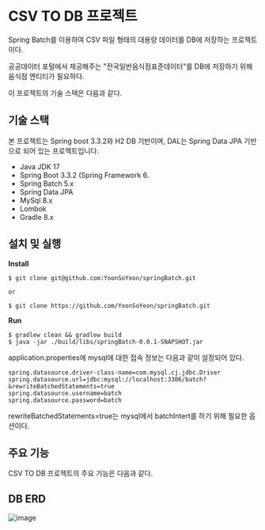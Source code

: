 # CSV TO DB 프로젝트
Spring Batch를 이용하여 CSV 파일 형태의 대용량 데이터를 DB에 저장하는 프로젝트이다.

공공데이터 포털에서 제공해주는 "전국일반음식점표준데이터"를 DB에 저장하기 위해 음식점 엔티티가 필요하다.

이 프로젝트의 기술 스택은 다음과 같다.

## 기술 스택
본 프로젝트는 Spring boot 3.3.2와 H2 DB 기반이며, DAL는 Spring Data JPA 기반으로 되어 있는 프로젝트입니다. 

- Java JDK 17
- Spring Boot 3.3.2 (Spring Framework 6.
- Spring Batch 5.x
- Spring Data JPA
- MySql 8.x
- Lombok
- Gradle 8.x

## 설치 및 실행

**Install**

```
$ git clone git@github.com:YoonSoYeon/springBatch.git

or

$ git clone https://github.com/YoonSoYeon/springBatch.git
```

**Run**

```
$ gradlew clean && gradlew build
$ java -jar ./build/libs/springBatch-0.0.1-SNAPSHOT.jar
```

application.properties에 mysql에 대한 접속 정보는 다음과 같이 설정되어 있다.

```
spring.datasource.driver-class-name=com.mysql.cj.jdbc.Driver
spring.datasource.url=jdbc:mysql://localhost:3306/batch?&rewriteBatchedStatements=true
spring.datasource.username=batch
spring.datasource.password=batch
```

rewriteBatchedStatements=true는 mysql에서 batchIntert를 하기 위해 필요한 옵션이다.

## 주요 기능
CSV TO DB 프로젝트의 주요 기능은 다음과 같다.

## DB ERD
![image](https://github.com/user-attachments/assets/a975108b-3d87-4632-87d2-c5e3a186d12a)


